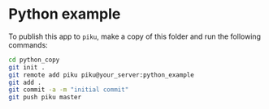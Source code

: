 # Python example

To publish this app to `piku`, make a copy of this folder and run the following commands:

```bash
cd python_copy
git init .
git remote add piku piku@your_server:python_example
git add .
git commit -a -m "initial commit"
git push piku master
```